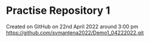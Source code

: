 # Practise Repository 1
Created on GitHub  on 22nd April 2022 around 3:00 pm
https://github.com/svmantena2022/Demo1_04222022.git

